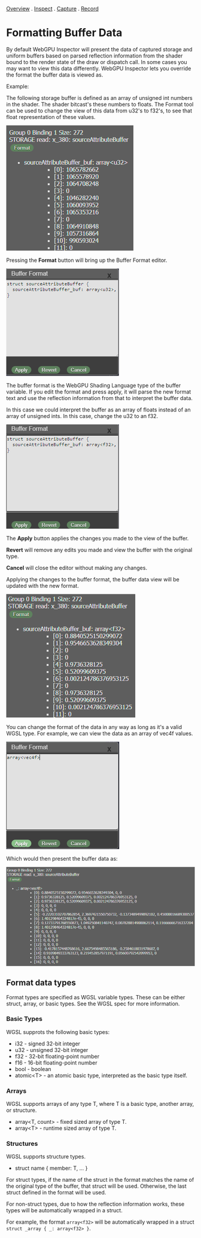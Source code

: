 [Overview](../README.md) . [Inspect](inspect.md) . [Capture](capture.md) . [Record](record.md)

# Formatting Buffer Data

By default WebGPU Inspector will present the data of captured storage and uniform buffers based on parsed reflection information from the shader bound to the render state of the draw or dispatch call. In some cases you may want to view this data differently. WebGPU Inspector lets you override the format the buffer data is viewed as.

Example:

The following storage buffer is defined as an array of unsigned int numbers in the shader. The shader bitcast's these numbers to floats. The Format tool can be used to change the view of this data from u32's to f32's, to see that float representation of these values.

![Buffer Format Original](images/buffer_format_orig.png)

Pressing the **Format** button will bring up the Buffer Format editor.

![Buffer Edit Format Original](images/buffer_edit_format_orig.png)

The buffer format is the WebGPU Shading Language type of the buffer variable. If you edit the format and press apply, it will parse the new format text and use the reflection information from that to interpret the buffer data.

In this case we could interpret the buffer as an array of floats instead of an array of unsigned ints. In this case, change the u32 to an f32.

![Buffer Edit Format Modified](images/buffer_edit_format_modified.png)

The **Apply** button applies the changes you made to the view of the buffer.

**Revert** will remove any edits you made and view the buffer with the original type.

**Cancel** will close the editor without making any changes.

Applying the changes to the buffer format, the buffer data view will be updated with the new format.

![Buffer Format Modified](images/buffer_format_modified.png)

You can change the format of the data in any way as long as it's a valid WGSL type. For example, we can view the data as an array of vec4f values.

![Buffer Edit Format Vec4f](images/buffer_edit_format_vec4f.png)

Which would then present the buffer data as:

![Buffer Format Vec4f](images/buffer_format_vec4f.png)

## Format data types

Format types are specified as WGSL variable types. These can be either struct, array, or basic types. See the WGSL spec for more information.

### Basic Types

WGSL supprots the following basic types:
* i32 - signed 32-bit integer
* u32 - unsigned 32-bit integer
* f32 - 32-bit floating-point number
* f16 - 16-bit floating-point number
* bool - boolean
* atomic\<T> - an atomic basic type, interpreted as the basic type itself.

### Arrays

WGSL supports arrays of any type T, where T is a basic type, another array, or structure.

* array\<T, count> - fixed sized array of type T.
* array\<T> - runtime sized array of type T.

### Structures

WGSL supports structure types.

* struct name { member: T, ... }

For struct types, if the name of the struct in the format matches the name of the original type of the buffer, that struct will be used. Otherwise, the last struct defined in the format will be used.

For non-struct types, due to how the reflection information works, these types will be automatically wrapped in a struct.

For example, the format `array<f32>` will be automatically wrapped in a struct `struct _array { _: array<f32> }`.

